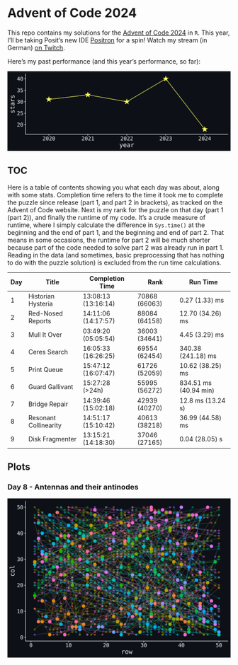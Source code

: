 # Advent of Code 2024


This repo contains my solutions for the [Advent of Code
2024](https://adventofcode.com/2024) in `R`. This year, I’ll be taking
Posit’s new IDE [Positron](https://positron.posit.co/) for a spin! Watch
my stream (in German) [on Twitch](https://www.twitch.tv/einglasrotwein).

Here’s my past performance (and this year’s performance, so far):

<img src="README_files/figure-commonmark/fig-performance-1.png"
id="fig-performance" />

## TOC

Here is a table of contents showing you what each day was about, along
with some stats. Completion time refers to the time it took me to
complete the puzzle since release (part 1, and part 2 in brackets), as
tracked on the Advent of Code website. Next is my rank for the puzzle on
that day (part 1 (part 2)), and finally the runtime of my code. It’s a
crude measure of runtime, where I simply calculate the difference in
`Sys.time()` at the beginning and the end of part 1, and the beginning
and end of part 2. That means in some occasions, the runtime for part 2
will be much shorter because part of the code needed to solve part 2 was
already run in part 1. Reading in the data (and sometimes, basic
preprocessing that has nothing to do with the puzzle solution) is
excluded from the run time calculations.

| Day | Title                 | Completion Time     | Rank          | Run Time              |
|-----|-----------------------|---------------------|---------------|-----------------------|
| 1   | Historian Hysteria    | 13:08:13 (13:16:14) | 70868 (66063) | 0.27 (1.33) ms        |
| 2   | Red-Nosed Reports     | 14:11:06 (14:17:57) | 88084 (64158) | 12.70 (34.26) ms      |
| 3   | Mull It Over          | 03:49:20 (05:05:54) | 36003 (34641) | 4.45 (3.29) ms        |
| 4   | Ceres Search          | 16:05:33 (16:26:25) | 69554 (62454) | 340.38 (241.18) ms    |
| 5   | Print Queue           | 15:47:12 (16:07:47) | 61726 (52059) | 10.62 (38.25) ms      |
| 6   | Guard Gallivant       | 15:27:28 (\>24h)    | 55995 (56272) | 834.51 ms (40.94 min) |
| 7   | Bridge Repair         | 14:39:46 (15:02:18) | 42939 (40270) | 12.8 ms (13.24 s)     |
| 8   | Resonant Collinearity | 14:51:17 (15:10:42) | 40613 (38218) | 36.99 (44.58) ms      |
| 9   | Disk Fragmenter       | 13:15:21 (14:18:30) | 37046 (27165) | 0.04 (28.05) s        |

## Plots

### Day 8 - Antennas and their antinodes

![](README_files/figure-commonmark/unnamed-chunk-3-1.png)
